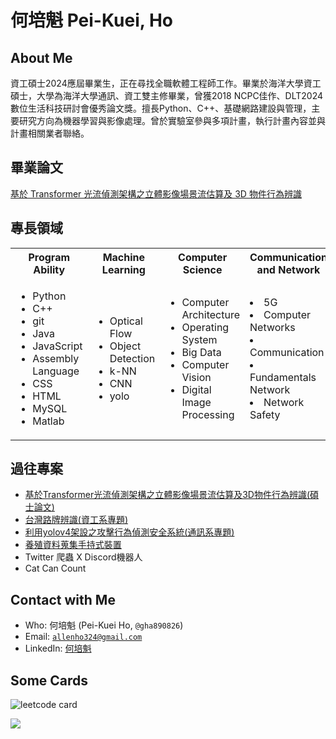 <!--
**gha890826/gha890826** is a ✨ _special_ ✨ repository because its `README.md` (this file) appears on your GitHub profile.

Here are some ideas to get you started:

- 🔭 I’m currently working on ...
- 🌱 I’m currently learning ...
- 👯 I’m looking to collaborate on ...
- 🤔 I’m looking for help with ...
- 💬 Ask me about ...
- 📫 How to reach me: ...
- 😄 Pronouns: ...
- ⚡ Fun fact: ...
-->

# 何培魁 Pei-Kuei, Ho

## About Me

資工碩士2024應屆畢業生，正在尋找全職軟體工程師工作。畢業於海洋大學資工碩士，大學為海洋大學通訊、資工雙主修畢業，曾獲2018 NCPC佳作、DLT2024數位生活科技研討會優秀論文獎。擅長Python、C++、基礎網路建設與管理，主要研究方向為機器學習與影像處理。曾於實驗室參與多項計畫，執行計畫內容並與計畫相關業者聯絡。

## 畢業論文

[基於 Transformer 光流偵測架構之立體影像場景流估算及 3D 物件行為辨識](https://github.com/gha890826/cs_master_thesis)

## 專長領域

<table>
  <tbody>
    <tr>
      <th align="center">Program Ability</th>
      <th align="center">Machine Learning</th>
      <th align="center">Computer Science</th>
      <th align="center">Communication and Network</th>
      <th align="center">Circuit Design</th>
    </tr>
    <tr>
      <td>
        <ul>
          <li>Python</li>
          <li>C++</li>
          <li>git</li>
          <li>Java</li>
          <li>JavaScript</li>
          <li>Assembly Language</li>
          <li>CSS</li>
          <li>HTML</li>
          <li>MySQL</li>
          <li>Matlab</li>
        </ul>
      </td>
      <td>
        <ul>
          <li>Optical Flow</li>
          <li>Object Detection</li>
          <li>k-NN</li>
          <li>CNN</li>
          <li>yolo</li>
        </ul>
      </td>
      <td>
        <ul>
          <li>Computer Architecture</li>
          <li>Operating System</li>
          <li>Big Data</li>
          <li>Computer Vision</li>
          <li>Digital Image Processing</li>
        </ul>
      </td>
      <td>
        <li>5G</li>
        <li>Computer Networks</li>
        <li>Communication</li>
        <li>Fundamentals Network</li>
        <li>Network Safety</li>
      </td>
      <td>
        <li>Circuit Theory</li>
        <li>Automatic Control</li>
      </td>
    </tr>
    
  </tbody>
</table>

## 過往專案

* [基於Transformer光流偵測架構之立體影像場景流估算及3D物件行為辨識(碩士論文)](https://github.com/gha890826/cs_master_thesis)
* [台灣路牌辨識(資工系專題)](https://github.com/gha890826/cs_bachelor_proj)
* [利用yolov4架設之攻擊行為偵測安全系統(通訊系專題)](https://github.com/gha890826/cnce_bachelor_proj)
* [養殖資料蒐集手持式裝置](https://github.com/gha890826/2023-01-14_Handheld_GUI)
* Twitter 爬蟲 X Discord機器人
* Cat Can Count

## Contact with Me

* Who: 何培魁 (Pei-Kuei Ho, `@gha890826`)
* Email: [`allenho324@gmail.com`](mailto:allenho324@gmail.com)
* LinkedIn: [何培魁](https://www.linkedin.com/in/gha890826/)

## Some Cards

![leetcode card](https://leetcard.jacoblin.cool/gha890826?ext=contest)

<a href="https://roadmap.sh/u/gha890826" target="_blank"><img src="https://api.roadmap.sh/v1-badge/tall/6601d1210973993ed05ac664?variant=dark"></a>
<!-- by https://roadmap.sh/ -->
